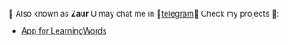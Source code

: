 📌 Also known as **Zaur**
U may chat me in :link:[telegram](https://t.me/SkyGuy):link:
Check my projects 💞:
* [App for LearningWords](https://github.com/mr-skydev/app-for-learningwords)
